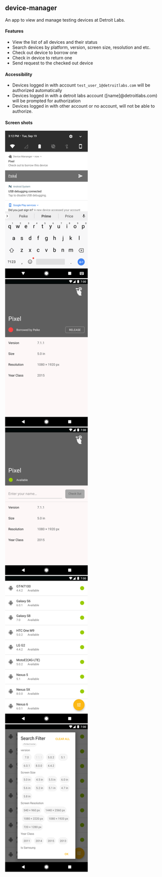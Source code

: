 device-manager
---
An app to view and manage testing devices at Detroit Labs. 

#### Features
* View the list of all devices and their status
* Search devices by platform, version, screen size, resolution and etc.
* Check out device to borrow one
* Check in device to return one
* Send request to the checked out device 

#### Accessibility
* Devices logged in with account `test_user_1@detroitlabs.com` will be authorized automatically
* Devices logged in with a detroit labs account ([name]@detroitlabs.com) will be prompted for authorization
* Devices logged in with other account or no account, will not be able to authorize.

#### Screen shots

<img src="./docs/2.png" width="270" height="480"/>
<img src="./docs/3.png" width="270" height="480"/>
<img src="./docs/4.png" width="270" height="480"/>
<img src="./docs/5.png" width="270" height="480"/>
<img src="./docs/6.png" width="270" height="480"/>

